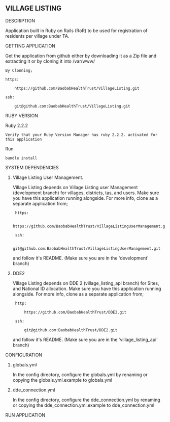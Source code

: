 VILLAGE LISTING
---------------

DESCRIPTION

Application built in Ruby on Rails (RoR) to be used for registration of residents per village under TA.

GETTING APPLICATION

Get the application from github either by downloading it as a Zip file and extracting it 
or by cloning it into /var/www/

	By Clonning;

	https:
	
		https://github.com/BaobabHealthTrust/VillageListing.git

	ssh:
	
		git@github.com:BaobabHealthTrust/VillageListing.git

RUBY VERSION

Ruby 2.2.2

	Verify that your Ruby Version Manager has ruby 2.2.2. activated for this application

Run

	bundle install

SYSTEM DEPENDENCIES
	
1. Village Listing User Management. 

	Village Listing depends on Village Listing user Management (development branch) for villages,
	districts, tas, and users. Make sure you have this application running alongside. 
	For more info, clone as a separate application from;

		https:
			
			https://github.com/BaobabHealthTrust/VillageListingUserManagement.git

		ssh:

			git@github.com:BaobabHealthTrust/VillageListingUserManagement.git

	and follow it's README. (Make sure you are in the 'development' branch)

2. DDE2

	Village Listing depends on DDE 2 (village_listing_api branch) for Sites, and National ID allocation.
	Make sure you have this application running alongside.
	For more info, clone as a separate application from;

		http:

			https://github.com/BaobabHealthTrust/DDE2.git

		ssh:
	
			git@github.com:BaobabHealthTrust/DDE2.git

	and follow it's README. (Make sure you are in the 'village_listing_api' branch)

CONFIGURATION

1. globals.yml
	
	In the config directory, configure the globals.yml by renaming or copying the globals.yml.example to globals.yml

2. dde_connection.yml

	In the config directory, configure the dde_connection.yml by renaming or copying the dde_connection.yml.example to dde_connection.yml 

RUN APPLICATION
